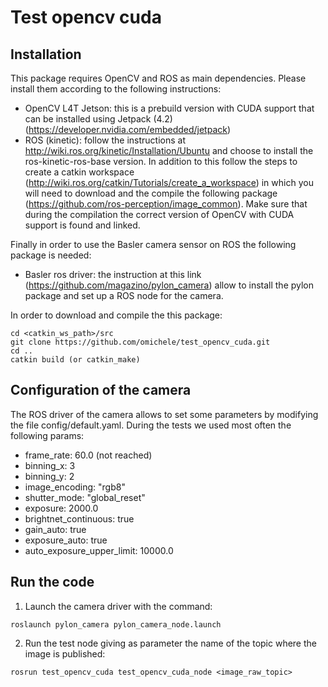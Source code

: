 # Test opencv cuda

## Installation
This package requires OpenCV and ROS as main dependencies. Please install them according to the following instructions:

* OpenCV L4T Jetson: this is a prebuild version with CUDA support that can be installed using Jetpack (4.2) (https://developer.nvidia.com/embedded/jetpack)
* ROS (kinetic): follow the instructions at http://wiki.ros.org/kinetic/Installation/Ubuntu and choose to install the ros-kinetic-ros-base version. In addition to this follow the steps to create a catkin workspace (http://wiki.ros.org/catkin/Tutorials/create_a_workspace) in which you will need to download and the compile the following package (https://github.com/ros-perception/image_common). Make sure that during the compilation the correct version of OpenCV with CUDA support is found and linked.

Finally in order to use the Basler camera sensor on ROS the following package is needed:

* Basler ros driver: the instruction at this link (https://github.com/magazino/pylon_camera) allow to install the pylon package and set up a ROS node for the camera.

In order to download and compile the this package:
```
cd <catkin_ws_path>/src
git clone https://github.com/omichele/test_opencv_cuda.git
cd ..
catkin build (or catkin_make)
```

## Configuration of the camera
The ROS driver of the camera allows to set some parameters by modifying the file config/default.yaml. During the tests we used most often the following params:

* frame_rate: 60.0 (not reached)
* binning_x: 3
* binning_y: 2
* image_encoding: "rgb8"
* shutter_mode: "global_reset"
* exposure: 2000.0
* brightnet_continuous: true
* gain_auto: true
* exposure_auto: true
* auto_exposure_upper_limit: 10000.0

## Run the code

1. Launch the camera driver with the command:
```
roslaunch pylon_camera pylon_camera_node.launch
```

2. Run the test node giving as parameter the name of the topic where the image is published:
```
rosrun test_opencv_cuda test_opencv_cuda_node <image_raw_topic>
```
